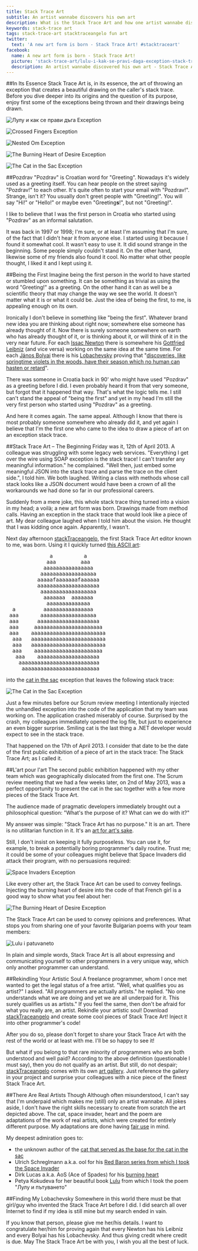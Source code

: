 ```yaml
---
title: Stack Trace Art
subtitle: An artist wannabe discovers his own art
description: What is the Stack Trace Art and how one artist wannabe discovered it. Its origins and in addition some fresh pieces of the finest Stack Trace Art.
keywords: stack-trace art
tags: stack-trace-art stacktraceangelo fun art
twitter:
  text: 'A new art form is born - Stack Trace Art! #stacktraceart'
facebook:
  name: A new art form is born - Stack Trace Art!
  picture: 'stack-trace-art/lulu-i-kak-se-pravi-daga-exception-stack-trace-art.png'
  description: An artist wannabe discovered his own art - Stack Trace Art - the art of throwing an exception that creates a beautiful drawing on the caller's stack trace.
---
```

##In Its Essence
Stack Trace Art is, in its essence, the art of throwing an exception that creates a beautiful drawing on the caller's stack trace. Before you dive deeper into its origins and the question of its purpose, enjoy first some of the exceptions being thrown and their drawings being drawn.

![Лулу и как се прави дъга Exception](/resources/stack-trace-art/lulu-i-kak-se-pravi-daga-exception-stack-trace-art.png)

![Crossed Fingers Exception](/resources/stack-trace-art/crossed-fingers-exception-stack-trace-art.png)

![Nested Om Exception](/resources/stack-trace-art/nested-om-exception-stack-trace-art.png)

![The Burning Heart of Desire Exception](/resources/stack-trace-art/the-burning-heart-of-desire-exception-stack-trace-art.png)

![The Cat in the Sac Exception](/resources/stack-trace-art/the-cat-in-the-sac-exception-stack-trace-art.png)

##Pozdrav
"Pozdrav" is Croatian word for "Greeting". Nowadays it's widely used as a greeting itself. You can hear people on the street saying "Pozdrav!" to each other. It's quite often to start your email with "Pozdrav!". Strange, isn't it? You usually don't greet people with "Greeting!". You will say "Hi!" or "Hello!" or maybe even "Greeting**s**!", but not "Greeting!".

I like to believe that I was the first person in Croatia who started using "Pozdrav" as an informal salutation.

It was back in 1997 or 1998; I'm sure, or at least I'm assuming that I'm sure, of the fact that I didn't hear it from anyone else. I started using it because I found it somewhat cool. It wasn't easy to use it. It did sound strange in the beginning. Some people simply couldn't stand it. On the other hand, likewise some of my friends also found it cool. No matter what other people thought, I liked it and I kept using it.

##Being the First
Imagine being the first person in the world to have started or stumbled upon something. It can be something as trivial as using the word "Greeting!" as a greeting. On the other hand it can as well be a scientific theory that may change the way we see the world. It doesn't matter what it is or what it could be. Just the idea of being the first, to me, is appealing enough on its own.

Ironically I don't believe in something like "being the first". Whatever brand new idea you are thinking about right now; somewhere else someone has already thought of it. Now there is surely someone somewhere on earth who has already thought of it, or is thinking about it, or will think of it in the very near future. For each [Issac Newton](https://en.wikipedia.org/wiki/Isaac_Newton) there is somewhere his [Gottfried Leibniz](https://en.wikipedia.org/wiki/Gottfried_Leibniz) (and vice versa) working on the same idea at the same time. For each [János Bolyai](https://en.wikipedia.org/wiki/János_Bolyai) there is his [Lobachevsky](https://en.wikipedia.org/wiki/Nikolai_Ivanovich_Lobachevsky) proving that "[discoveries, like springtime violets in the woods, have their season which no human can hasten or retard](http://www-groups.dcs.st-andrews.ac.uk/~history/Quotations/Bolyai.html)".

There was someone in Croatia back in 90' who might have used "Pozdrav" as a greeting before I did. I even probably heard it from that very someone, but forgot that it happened that way. That's what the logic tells me. I still can't stand the appeal of "being the first" and yet in my head I'm still the very first person who started using "Pozdrav" as a greeting.

And here it comes again. The same appeal. Although I know that there is most probably someone somewhere who already did it, and yet again I believe that I'm the first one who came to the idea to draw a piece of art on an exception stack trace.

##Stack Trace Art – The Beginning
Friday was it, 12th of April 2013. A colleague was struggling with some legacy web services. "Everything I get over the wire using SOAP exception is the stack trace! I can't transfer any meaningful information." he complained. "Well then, just embed some meaningful JSON into the stack trace and parse the trace on the client side.", I told him. We both laughed. Writing a class with methods whose call stack looks like a JSON document would have been a crown of all the workarounds we had done so far in our professional careers.

Suddenly from a mere joke, this whole stack trace thing turned into a vision in my head; a voilà; a new art form was born. Drawings made from method calls. Having an exception in the stack trace that would look like a piece of art. My dear colleague laughed when I told him about the vision. He thought that I was kidding once again. Apparently, I wasn't.

Next day afternoon [stackTraceangelo](https://github.com/ironcev/stackTraceangelo), the first Stack Trace Art editor known to me, was born.
Using it I quickly turned [this ASCII art](http://asciiworld.com/-Cats-.html):
<pre>
              a          a
             aaa        aaa
            aaaaaaaaaaaaaaaa
           aaaaaaaaaaaaaaaaaa
          aaaaafaaaaaaafaaaaaa
          aaaaaaaaaaaaaaaaaaaa
           aaaaaaaaaaaaaaaaaa
            aaaaaaa  aaaaaaa
             aaaaaaaaaaaaaa
  a         aaaaaaaaaaaaaaaa
 aaa       aaaaaaaaaaaaaaaaaa
 aaa      aaaaaaaaaaaaaaaaaaaa
 aaa     aaaaaaaaaaaaaaaaaaaaaa
 aaa    aaaaaaaaaaaaaaaaaaaaaaaa
  aaa   aaaaaaaaaaaaaaaaaaaaaaaa
  aaa   aaaaaaaaaaaaaaaaaaaaaaaa
  aaa    aaaaaaaaaaaaaaaaaaaaaa
   aaa    aaaaaaaaaaaaaaaaaaaa
    aaaaaaaaaaaaaaaaaaaaaaaaaa
     aaaaaaaaaaaaaaaaaaaaaaaaa
</pre>
into the [cat in the sac](http://www.youtube.com/watch?v=tPAJomPCdZs) exception that leaves the following stack trace:

![The Cat in the Sac Exception](/resources/stack-trace-art/the-cat-in-the-sac-exception-stack-trace-art.png)

Just a few minutes before our Scrum review meeting I intentionally injected the unhandled exception into the code of the application that my team was working on. The application crashed miserably of course. Surprised by the crash, my colleagues immediately opened the log file, but just to experience an even bigger surprise. Smiling cat is the last thing a .NET developer would expect to see in the stack trace.

That happened on the 17th of April 2013. I consider that date to be the date of the first public exhibition of a piece of art in the stack trace: The Stack Trace Art; as I called it.

##L'art pour l'art
The second public exhibition happened with my other team which was geographically dislocated from the first one. The Scrum review meeting that we had a few weeks later, on 2nd of May 2013, was a perfect opportunity to present the cat in the sac together with a few more pieces of the Stack Trace Art.

The audience made of pragmatic developers immediately brought out a philosophical question: "What's the purpose of it? What can we do with it?"

My answer was simple: "Stack Trace Art has no purpose." It is an art. There is no utilitarian function in it. It's an [art for art's sake](https://en.wikipedia.org/wiki/Art_for_art's_sake).

Still, I don't insist on keeping it fully purposeless. You can use it, for example, to break a potentially boring programmer's daily routine. Trust me; it could be some of your colleagues might believe that Space Invaders did attack their program, with no persuasions required:

![Space Invaders Exception](/resources/stack-trace-art/space-invaders-exception-stack-trace-art.png)

Like every other art, the Stack Trace Art can be used to convey feelings. Injecting the burning heart of desire into the code of that French girl is a good way to show what you feel about her:

![The Burning Heart of Desire Exception](/resources/stack-trace-art/the-burning-heart-of-desire-exception-stack-trace-art.png)

The Stack Trace Art can be used to convey opinions and preferences. What stops you from sharing one of your favorite Bulgarian poems with your team members:

![Lulu i patuvaneto](/resources/stack-trace-art/lulu-i-patuvaneto-exception-stack-trace-art.png)

In plain and simple words, Stack Trace Art is all about expressing and communicating yourself to other programmers in a very unique way, which only another programmer can understand.

##Rekindling Your Artistic Soul
A freelance programmer, whom I once met wanted to get the legal status of a free artist. "Well, what qualifies you as artist?" I asked. "All programmers are actually artists." he replied. "No one understands what we are doing and yet we are all underpaid for it. This surely qualifies us as artists." If you feel the same, then don't be afraid for what you really are, an artist. Rekindle your artistic soul! Download [stackTraceangelo](https://github.com/ironcev/stackTraceangelo) and create some cool pieces of Stack Trace Art! Inject it into other programmer's code!

After you do so, please don't forget to share your Stack Trace Art with the rest of the world or at least with me. I'll be so happy to see it!

But what if you belong to that rare minority of programmers who are both understood and well paid? According to the above definition (questionable I must say), then you do not qualify as an artist. But still, do not despair; [stackTraceangelo](https://github.com/ironcev/stackTraceangelo) comes with its own [art gallery](https://github.com/ironcev/stackTraceangelo/tree/master/Source/ArtGallery/ArtGallery.md). Just reference the gallery in your project and surprise your colleagues with a nice piece of the finest Stack Trace Art.

##There Are Real Artists Though
Although often misunderstood, I can't say that I'm underpaid which makes me (still) only an artist wannabe. All jokes aside, I don't have the right skills necessary to create from scratch the art depicted above. The cat, space invader, heart and the poem are adaptations of the work of real artists, which were created for entirely different purpose. My adaptations are done having [fair use](http://www.ascii-art.de/info/copyright/#fair) in mind.

My deepest admiration goes to:

- the unknown author of the [cat that served as the base for the cat in the sac](http://asciiworld.com/-Cats-.html)
- Ulrich Schreglmann a.k.a. ool for his [Red Baron series from which I took the Space Invader](http://www.ascii-art.de/ascii/s/space_invaders.txt)
- Dirk Lucas a.k.a. AoS (Ace of Spades) for his [burning heart](http://www.ascii-art.de/ascii/ghi/heart.txt)
- Petya Kokudeva for her beautiful book [Lulu](http://www.dailymotion.com/pkokudeva#video=xm47k7) from which I took the poem "Лулу и пътуването"

##Finding My Lobachevsky
Somewhere in this world there must be that girl/guy who invented the Stack Trace Art before I did. I did search all over Internet to find if my idea is still mine but my search ended in vain.

If you know that person, please give me her/his details. I want to congratulate her/him for proving again that every Newton has his Leibniz and every Bolyai has his Lobachevsky. And thus giving credit where credit is due. May The Stack Trace Art be with you, I wish you all the best of luck.